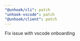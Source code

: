 ```yaml
---
"@unhook/cli": patch
"unhook-vscode": patch
"@unhook/client": patch
---
```


Fix issue with vscode onboarding
